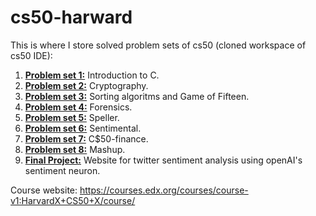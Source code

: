 # cs50-harward

This is where I store solved problem sets of cs50 (cloned workspace of cs50 IDE):
1. [**Problem set 1:**](/pset1) Introduction to C.
2. [**Problem set 2:**](/pset2) Cryptography.
3. [**Problem set 3:**](/pset3) Sorting algoritms and Game of Fifteen.
4. [**Problem set 4:**](/pset4) Forensics.
5. [**Problem set 5:**](/pset5) Speller.
6. [**Problem set 6:**](/pset6) Sentimental.
7. [**Problem set 7:**](/pset7) C$50-finance.
8. [**Problem set 8:**](/pset8) Mashup.
9. [**Final Project:**](https://github.com/RaidasGrisk/cs50-harward/tree/master/Final%20project) Website for twitter sentiment analysis using openAI's sentiment neuron.

Course website: https://courses.edx.org/courses/course-v1:HarvardX+CS50+X/course/
